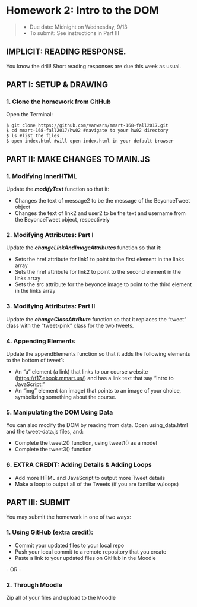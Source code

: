 # Homework 2: Intro to the DOM
> * Due date: Midnight on Wednesday, 9/13
> * To submit: See instructions in Part III

## IMPLICIT: READING RESPONSE.
You know the drill! Short reading responses are due this week as usual.

## PART I: SETUP & DRAWING

### 1. Clone the homework from GitHub
Open the Terminal:
```
$ git clone https://github.com/vanwars/mmart-168-fall2017.git
$ cd mmart-168-fall2017/hw02 #navigate to your hw02 directory
$ ls #list the files
$ open index.html #will open index.html in your default browser
```


## PART II: MAKE CHANGES TO MAIN.JS
### 1. Modifying InnerHTML
Update the ***modifyText*** function so that it:
* Changes the text of message2 to be the message of the BeyonceTweet object
* Changes the text of link2 and user2 to be the text and username from the BeyonceTweet object, respectively


### 2. Modifying Attributes: Part I
Update the ***changeLinkAndImageAttributes*** function so that it:
* Sets the href attribute for link1 to point to the first element in the links array
* Sets the href attribute for link2 to point to the second element in the links array
* Sets the src attribute for the beyonce image to point to the third element in the links array


### 3. Modifying Attributes: Part II
Update the ***changeClassAttribute*** function so that it replaces the “tweet” class with the “tweet-pink” class for the two tweets.

### 4. Appending Elements
Update the appendElements function so that it adds the following elements to the bottom of tweet1:
* An “a” element (a link) that links to our course website (https://f17.ebook.mmart.us/) and has a link text that say “Intro to JavaScript.”
* An “img” element (an image) that points to an image of your choice, symbolizing something about the course.

### 5. Manipulating the DOM Using Data
You can also modify the DOM by reading from data. Open using_data.html and the tweet-data.js files, and:

* Complete the tweet2() function, using tweet1() as a model
* Complete the tweet3() function

### 6. EXTRA CREDIT: Adding Details & Adding Loops

* Add more HTML and JavaScript to output more Tweet details
* Make a loop to output all of the Tweets (if you are familiar w/loops)

## PART III: SUBMIT
You may submit the homework in one of two ways:

### 1. Using GitHub (extra credit):
* Commit your updated files to your local repo
* Push your local commit to a remote repository that you create
* Paste a link to your updated files on GitHub in the Moodle

\- OR -

### 2. Through Moodle
Zip all of your files and upload to the Moodle

